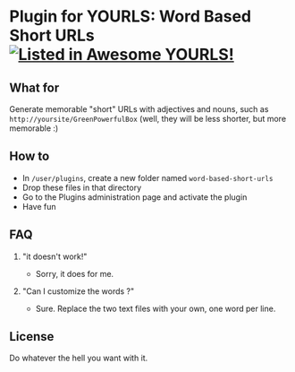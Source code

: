 # Plugin for YOURLS: Word Based Short URLs [![Listed in Awesome YOURLS!](https://img.shields.io/badge/Awesome-YOURLS-C5A3BE)](https://github.com/YOURLS/awesome-yourls/)


## What for

Generate memorable "short" URLs with adjectives and nouns, such as `http://yoursite/GreenPowerfulBox` (well, they will be less shorter, but more memorable :)


## How to

* In `/user/plugins`, create a new folder named `word-based-short-urls`
* Drop these files in that directory
* Go to the Plugins administration page and activate the plugin 
* Have fun


## FAQ

1. "it doesn't work!"
	* Sorry, it does for me.

2. "Can I customize the words ?"
	* Sure. Replace the two text files with your own, one word per line.


## License

Do whatever the hell you want with it.
